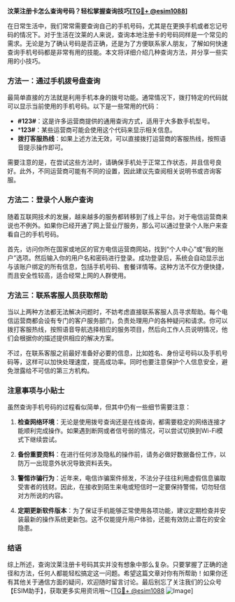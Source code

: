 **汶莱注册卡怎么查询号码？轻松掌握查询技巧[[TG💪+ @esim1088](https://t.me/s/esim1088)]**

在日常生活中，我们常常需要查询自己的手机号码，尤其是在更换手机或者忘记号码的情况下。对于生活在汶莱的人来说，查询本地注册卡的号码同样是一个常见的需求。无论是为了确认号码是否正确，还是为了方便联系家人朋友，了解如何快速查询手机号码都是非常有用的技能。本文将详细介绍几种查询方法，并分享一些实用的小技巧。

### 方法一：通过手机拨号盘查询

最简单直接的方法就是利用手机本身的拨号功能。通常情况下，拨打特定的代码就可以显示当前使用的手机号码。以下是一些常用的代码：

- **#123#**：这是许多运营商提供的通用查询方式，适用于大多数手机型号。
- ***123#**：某些运营商可能会使用这个代码来显示相关信息。
- **拨打客服热线**：如果上述方法无效，可以直接拨打运营商的客服热线，按照语音提示操作即可。

需要注意的是，在尝试这些方法时，请确保手机处于正常工作状态，并且信号良好。此外，不同运营商可能有不同的设置，因此建议先查阅相关说明书或咨询客服。

### 方法二：登录个人账户查询

随着互联网技术的发展，越来越多的服务都转移到了线上平台。对于电信运营商来说也不例外。如果你已经开通了网上营业厅服务，那么可以通过登录个人账户来查看自己的手机号码。

首先，访问你所在国家或地区的官方电信运营商网站，找到“个人中心”或“我的账户”选项。然后输入你的用户名和密码进行登录。成功登录后，系统会自动显示出与该账户绑定的所有信息，包括手机号码、套餐详情等。这种方法不仅方便快捷，而且安全性较高，适合经常上网的人群使用。

### 方法三：联系客服人员获取帮助

当以上两种方法都无法解决问题时，不妨考虑直接联系客服人员寻求帮助。每个电信运营商都会设有专门的客户服务部门，负责处理用户的各种疑问和请求。你可以拨打客服热线，按照语音导航选择相应的服务项目，然后向工作人员说明情况，他们会根据你的描述提供相应的解决方案。

不过，在联系客服之前最好准备好必要的信息，比如姓名、身份证号码以及手机号码等，这样可以加快处理速度，提高成功率。同时也要注意保护个人信息安全，避免泄露给不可信的第三方机构。

### 注意事项与小贴士

虽然查询手机号码的过程看似简单，但其中仍有一些细节需要注意：

1. **检查网络环境**：无论是使用拨号查询还是在线查询，都需要稳定的网络连接才能顺利完成操作。如果遇到断网或者信号弱的情况，可以尝试切换到Wi-Fi模式下继续尝试。
   
2. **备份重要资料**：在进行任何涉及隐私的操作前，请务必做好数据备份工作，以防万一出现意外状况导致资料丢失。
   
3. **警惕诈骗行为**：近年来，电信诈骗案件频发，不法分子往往利用虚假信息骗取受害者的钱财。因此，在接收到陌生来电或短信时一定要保持警惕，切勿轻信对方所说的内容。

4. **定期更新软件版本**：为了保证手机能够正常使用各项功能，建议定期检查并安装最新的操作系统更新包。这不仅能提升用户体验，还能有效防止潜在的安全隐患。

### 结语

综上所述，查询汶莱注册卡号码其实并没有想象中那么复杂。只要掌握了正确的途径和方法，任何人都能轻松搞定这一问题。希望这篇文章对你有所帮助！如果你还有其他关于通信方面的疑问，欢迎随时留言讨论。最后别忘了关注我们的公众号【ESIM助手】，获取更多实用资讯哦～[[TG💪+ @esim1088](https://t.me/s/esim1088) ![Image](https://i.postimg.cc/4NQfJmqS/Snipaste-2025-05-13-00-14-12.png)]